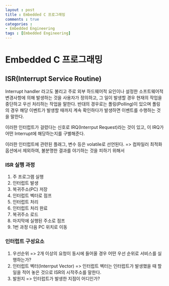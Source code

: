 ```yaml
---
layout : post
title : Embedded C 프로그래밍
comments : true
categories : 
- Embedded Engineering
tags : [Embedded Engineering]
---
```

# Embedded C 프로그래밍


## ISR(Interrupt Service Routine)

Interrupt handler 라고도 불리고 주로 외부 하드웨어적 요인이나 설정한 소프트웨어적 변경사항에 의해 발생하는 것을 사용자가 정의하고,
그 일이 발생할 경우 현재의 작업을 중단하고 우선 처리하는 작업을 말한다.
반대의 경우로는 폴링(Polling)이 있으며 폴링의 경우 해당 이벤트가 발생할 때까지 계속 확인하다가 발생하면 이벤트를 수행하는 것을 말한다.

이러한 인터럽트가 걸렸다는 신호로 IRQ(Interrput Request)라는 것이 있고, 이 IRQ가 어떤 Interrupt에 해당하는지를 구별해준다.

이러한 인터럽트에 관련된 플래그, 변수 등은 volatile로 선언된다.
=> 컴파일러 최적화 옵션에서 제외하여, 불분명한 결과를 야기하는 것을 피하기 위해서
### ISR 실행 과정

1. 주 프로그램 실행
2. 인터럽트 발생
3. 복귀주소(PC) 저장
4. 인터럽트 벡터로 점프
5. 인터럽트 처리
6. 인터럽트 처리 완료
7. 복귀주소 로드
8. 마지막에 실행된 주소로 점프
9. 1번 과정 다음 PC 위치로 이동

 
### 인터럽트 구성요소

1. 우선순위
=> 2개 이상의 요청이 동시에 들어올 경우 어떤 우선 순위로 서비스를 실행하는가?
2. 인터럽트 벡터(Interrput Vector)
=> 인터럽트 벡터는 인터럽트가 발생했을 때 할 일을 적어 놓은 것으로 ISR의 시작주소를 말한다.
3. 발원지
=> 인터럽트가 발생한 지점이 어디인가?

